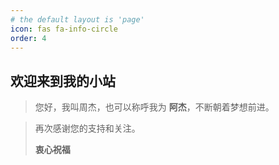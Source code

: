 ```yaml
---
# the default layout is 'page'
icon: fas fa-info-circle
order: 4
---
```


## 欢迎来到我的小站

> 您好，我叫周杰，也可以称呼我为 **阿杰**，不断朝着梦想前进。

> 再次感谢您的支持和关注。  
>
>  **衷心祝福**
